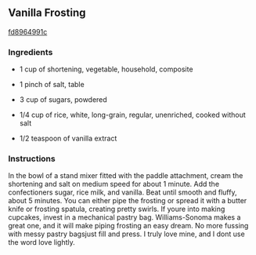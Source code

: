 ## Vanilla Frosting

[fd8964991c](http://www.epicurious.com/recipes/food/views/vanilla-frosting-379160)

### Ingredients

 - 1 cup of shortening, vegetable, household, composite

 - 1 pinch of salt, table

 - 3 cup of sugars, powdered

 - 1/4 cup of rice, white, long-grain, regular, unenriched, cooked without salt

 - 1/2 teaspoon of vanilla extract

### Instructions

In the bowl of a stand mixer fitted with the paddle attachment, cream the shortening and salt on medium speed for about 1 minute. Add the confectioners sugar, rice milk, and vanilla. Beat until smooth and fluffy, about 5 minutes. You can either pipe the frosting or spread it with a butter knife or frosting spatula, creating pretty swirls. If youre into making cupcakes, invest in a mechanical pastry bag. Williams-Sonoma makes a great one, and it will make piping frosting an easy dream. No more fussing with messy pastry bagsjust fill and press. I truly love mine, and I dont use the word love lightly.